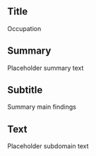 ## Title
Occupation

## Summary
Placeholder summary text

## Subtitle
Summary main findings

## Text
Placeholder subdomain text
